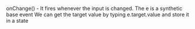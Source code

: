 onChange() - It fires whenever the input is changed. The e is a synthetic base event 
We can get the target value by typing e.target.value and store it in a state  

